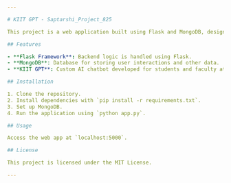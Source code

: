 ```yaml
---

# KIIT GPT - Saptarshi_Project_825

This project is a web application built using Flask and MongoDB, designed to function as a GPT-based AI chatbot tailored for KIIT (Kalinga Institute of Industrial Technology).

## Features

- **Flask Framework**: Backend logic is handled using Flask.
- **MongoDB**: Database for storing user interactions and other data.
- **KIIT GPT**: Custom AI chatbot developed for students and faculty at KIIT.

## Installation

1. Clone the repository.
2. Install dependencies with `pip install -r requirements.txt`.
3. Set up MongoDB.
4. Run the application using `python app.py`.

## Usage

Access the web app at `localhost:5000`.

## License

This project is licensed under the MIT License.

---
```



